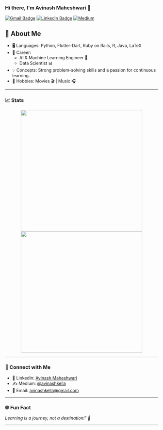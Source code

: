 ### Hi there, I'm Avinash Maheshwari 👋

[![Gmail Badge](https://img.shields.io/badge/-avinashkella@gmail.com-c14438?style=flat-square&logo=Gmail&logoColor=white&link=mailto:avinashkella@gmail.com)](mailto:avinashkella@gmail.com)
[![Linkedin Badge](https://img.shields.io/badge/linkedin-%230077B5.svg?style=for-the-badge&logo=linkedin&logoColor=white&link=https://www.linkedin.com/in/avinash-maheshwari-02052987//)](https://www.linkedin.com/in/avinash-maheshwari-02052987/) 
[![Medium](https://img.shields.io/badge/Medium-12100E?style=for-the-badge&logo=medium&logoColor=white&link=https://medium.com/@avinashkella)](https://medium.com/@avinashkella)

🌟 About Me
---------------------------------------------------------------------------------------------------------------------------------------------------------------------------------
-  🖥️ Languages: Python, Flutter-Dart, Ruby on Rails, R, Java, LaTeX
-  🎯 Career:
   - AI & Machine Learning Engineer 🧠
   - Data Scientist 📊
-  💡 Concepts: Strong problem-solving skills and a passion for continuous learning.
-  🎥 Hobbies: Movies 🎬 | Music 🎧

---------------------------------------------------------------------------------------------------------------------------------------------------------------------------------
### 📈 Stats
<p align="center"> <img width=400 src="https://github-readme-stats.vercel.app/api?username=avinashkella&show_icons=true&theme=vue-dark&hide_border=true&layout=compact" /> 
<img width=400 src="https://github-readme-stats.vercel.app/api/top-langs/?username=avinashkella&theme=vue-dark&hide_border=true&layout=compact" /> </p>

---------------------------------------------------------------------------------------------------------------------------------------------------------------------------------
### 🔗 Connect with Me
-  💼 LinkedIn: [Avinash Maheshwari](https://www.linkedin.com/in/avinash-maheshwari/)
-  ✍️ Medium: [@avinashkella](https://medium.com/@avinashkella)
-  📧 Email: avinashkella@gmail.com

---------------------------------------------------------------------------------------------------------------------------------------------------------------------------------

### 🌐 Fun Fact

_Learning is a journey, not a destination!" 🚀_


---------------------------------------------------------------------------------------------------------------------------------------------------------------------------------
